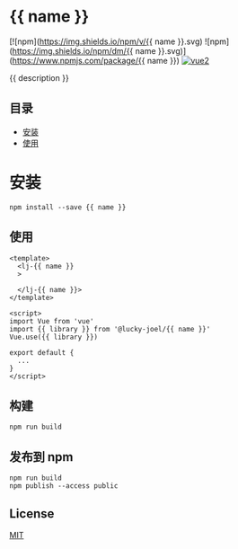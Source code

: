 # {{ name }}
[![npm](https://img.shields.io/npm/v/{{ name }}.svg) ![npm](https://img.shields.io/npm/dm/{{ name }}.svg)](https://www.npmjs.com/package/{{ name }})
[![vue2](https://img.shields.io/badge/vue-2.x-brightgreen.svg)](https://vuejs.org/)

{{ description }}

## 目录
- [安装](#安装)
- [使用](#使用)

# 安装
```
npm install --save {{ name }}
```

## 使用
```
<template>
  <lj-{{ name }} 
  >
    
  </lj-{{ name }}>
</template>

<script>
import Vue from 'vue'
import {{ library }} from '@lucky-joel/{{ name }}'
Vue.use({{ library }})

export default {
  ...
}
</script>
```

## 构建
```
npm run build
```

## 发布到 npm

```
npm run build
npm publish --access public
```

## License
[MIT](http://opensource.org/licenses/MIT)
